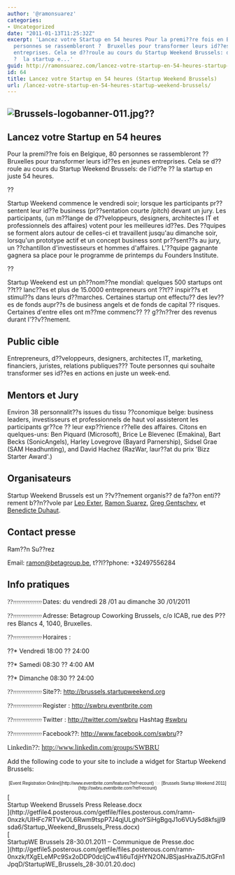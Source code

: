 ```yaml
---
author: '@ramonsuarez'
categories:
- Uncategorized
date: "2011-01-13T11:25:32Z"
excerpt: 'Lancez votre Startup en 54 heures Pour la premi??re fois en Belgique, 80
  personnes se rassembleront ?  Bruxelles pour transformer leurs id??es en jeunes
  entreprises. Cela se d??roule au cours du Startup Weekend Brussels: de l''id??e
  ?  la startup e...'
guid: http://ramonsuarez.com/lancez-votre-startup-en-54-heures-startup-wee
id: 64
title: Lancez votre Startup en 54 heures (Startup Weekend Brussels)
url: /lancez-votre-startup-en-54-heures-startup-weekend-brussels/
---
```


## <span><span>![Brussels-logobanner-011.jpg](http://brussels.startupweekend.org/files/2010/11/Brussels-logobanner-011.jpg "Brussels-logobanner-011.jpg")??</span></span>

## <span><span></span>Lancez votre Startup en 54 heures</span>

<span>Pour la premi??re fois en Belgique, 80 personnes se rassembleront ?? Bruxelles pour transformer leurs id??es en jeunes entreprises. Cela se d??roule au cours du Startup Weekend Brussels: de l'id??e ?? la startup en juste 54 heures.</span>

<span>??</span>

<span>Startup Weekend commence le vendredi soir; lorsque les participants pr??sentent leur id??e business (pr??sentation courte /pitch) devant un jury. Les participants, (un m??lange de d??veloppeurs, designers, architectes IT et professionnels des affaires) votent pour les meilleures id??es. Des ??quipes se forment alors autour de celles-ci et travaillent jusqu'au dimanche soir, lorsqu'un prototype actif et un concept business sont pr??sent??s au jury, un ??chantillon d'investisseurs et hommes d'affaires. L'??quipe gagnante gagnera sa place pour le programme de printemps du Founders Institute.</span>

<span>??</span>

<span>Startup Weekend est un ph??nom??ne mondial: quelques 500 startups ont ??t?? lanc??es et plus de 15.0000 entrepreneurs ont ??t?? inspir??s et stimul??s dans leurs d??marches. Certaines startup ont effectu?? des lev??es de fonds aupr??s de business angels et de fonds de capital ?? risques. Certaines d'entre elles ont m??me commenc?? ?? g??n??rer des revenus durant l'??v??nement. </span>

## <span>Public cible </span>

<span>Entrepreneurs, d??veloppeurs, designers, architectes IT, marketing, financiers, juristes, relations publiques??? Toute personnes qui souhaite transformer ses id??es en actions en juste un week-end.</span>

## <span>Mentors et Jury</span>

<span>Environ 38 personnalit??s issues du tissu ??conomique belge: business leaders, investisseurs et professionnels de haut vol assisteront les participants gr??ce ?? leur exp??rience r??elle des affaires. Citons en quelques-uns: Ben Piquard (Microsoft), Brice Le Blevenec (Emakina), Bart Becks (SonicAngels), Harley Lovegrove (Bayard Parnership), Sidsel Grae (SAM Headhunting), and David Hachez (RazWar, laur??at du prix 'Bizz Starter Award'.)</span>

## <span>Organisateurs</span>

<span>Startup Weekend Brussels est un ??v??nement organis?? de fa??on enti??rement b??n??vole par </span><span>[<span>Leo Exter</span>](http://be.linkedin.com/in/exter)</span><span>, </span><span>[<span>Ramon Suarez</span>](http://be.linkedin.com/in/ramonsuarez)</span><span>, </span><span>[<span>Greg Gentschev</span>](http://be.linkedin.com/in/gentschev)</span><span>, et </span><span>[<span>Benedicte Duhaut</span>](http://be.linkedin.com/pub/benedicte-duhaut/1/362/673)</span><span>.</span>

## <span>Contact presse</span>

<span>Ram??n Su??rez </span>

<span>Email: </span><span>[<span>ramon@betagroup.be</span>](mailto:ramon@betagroup.be)</span><span>, t??l??phone: +32497556284</span>

## <span>Info pratiques</span>

<span style="font-family:Symbol;"><span>??<span style="font:7pt Times New Roman;">???????????????? </span></span></span><span>Dates: du vendredi 28 /01 au dimanche 30 /01/2011</span>

<span style="font-family:Symbol;"><span>??<span style="font:7pt Times New Roman;">???????????????? </span></span></span><span>Adresse: Betagroup Coworking Brussels, c/o ICAB, rue des P??res Blancs 4, 1040, Bruxelles.</span>

<span style="font-family:Symbol;"><span>??<span style="font:7pt Times New Roman;">???????????????? </span></span></span><span>Horaires </span><span>: </span>

<span><span>??</span>\* Vendredi 18:00 ?? 24:00</span>

<span><span>??</span>\* Samedi 08:30 ?? 4:00 AM</span>

<span><span>??</span>\* Dimanche 08:30 ?? 24:00</span>

<span style="font-family:Symbol;"><span>??<span style="font:7pt Times New Roman;">???????????????? </span></span></span><span>Site??: </span><span>[<span>http://brussels.startupweekend.org</span>](http://brussels.startupweekend.org/)</span><span> </span><span></span>

<span style="font-family:Symbol;"><span>??<span style="font:7pt Times New Roman;">???????????????? </span></span></span><span>Register : </span><span>[<span>http://swbru.eventbrite.com</span>](http://swbru.eventbrite.com/)</span><span> </span><span></span>

<span style="font-family:Symbol;"><span>??<span style="font:7pt Times New Roman;">???????????????? </span></span></span><span>Twitter : </span><span>[<span>http://twitter.com/swbru</span>](http://twitter.com/swbru)</span><span> Hashtag </span><span>[<span>\#swbru</span>](http://search.twitter.com/search?q=%23swbru)</span><span></span>

<span style="font-family:Symbol;"><span>??<span style="font:7pt Times New Roman;">???????????????? </span></span></span><span>Facebook??: </span><span><span><http://www.facebook.com/swbru>??</span></span>

<span><span></span></span><span>L</span><span style="font-size:12pt;font-family:Times New Roman, serif;">inkedin??: </span><span style="font-size:12pt;font-family:Times New Roman, serif;">[<span>http://www.linkedin.com/groups/SWBRU</span>](http://www.linkedin.com/groups/SWBRU)</span>

Add the following code to your site to include a widget for Startup Weekend Brussels:

<div style="text-align:center;"><div style="font-family:Helvetica, Arial;font-size:10px;padding:5px 0;margin:2px;text-align:center;">[Event Registration Online](http://www.eventbrite.com/features?ref=ecount)<span style="color:#ddd;"> for </span>[Brussels Startup Weekend 2011](http://swbru.eventbrite.com?ref=ecount)</div></div><div class="p_embed p_file_embed">[<div class="p_icon"></div><div class="p_text">Startup Weekend Brussels Press Release.docx</div>](http://getfile4.posterous.com/getfile/files.posterous.com/ramn-0nxzk/UIHFc7RTVwOL6Rwm9tspP7J4qjULghoYSiHgBgqJ1o6VUy5d8kfsjjl9sda6/Startup_Weekend_Brussels_Press.docx)</div><div class="p_embed p_file_embed">[<div class="p_icon"></div><div class="p_text">StartupWE Brussels 28-30.01.2011 – Communique de Presse.doc</div>](http://getfile5.posterous.com/getfile/files.posterous.com/ramn-0nxzk/fXgELeMPc9Sx2oDDP0dcljCw41i6uTdjHYN2ONJBSjasHxaZl5JtGFn1JpqD/StartupWE_Brussels_28-30.01.20.doc)</div>